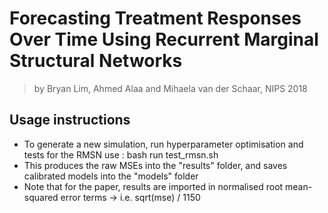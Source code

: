 # Forecasting Treatment Responses Over Time Using Recurrent Marginal Structural Networks
> by Bryan Lim, Ahmed Alaa and Mihaela van der Schaar, NIPS 2018

## Usage instructions
* To generate a new simulation, run hyperparameter optimisation and tests for the RMSN use : bash run test_rmsn.sh
* This produces the raw MSEs into the "results" folder, and saves calibrated models into the "models" folder
* Note that for the paper, results are imported in normalised root mean-squared error terms -> i.e. sqrt(mse) / 1150
